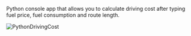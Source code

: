 Python console app that allows you to calculate driving cost after typing fuel price, 
fuel consumption and route length.

![PythonDrivingCost](https://user-images.githubusercontent.com/94755972/209684437-825bfb1f-4d65-474e-98fe-9a0327053175.png)
